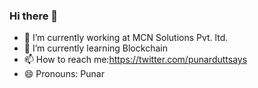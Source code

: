 ### Hi there 👋



- 🔭 I’m currently working at MCN Solutions Pvt. ltd.
- 🌱 I’m currently learning Blockchain
- 📫 How to reach me:https://twitter.com/punarduttsays 
- 😄 Pronouns: Punar

